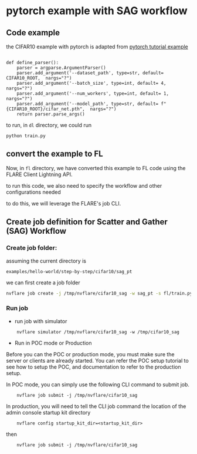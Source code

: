 
# pytorch example with SAG workflow

## Code example

the CIFAR10 example with pytorch is adapted from [pytorch tutorial example](https://github.com/pytorch/tutorials/blob/main/beginner_source/blitz/cifar10_tutorial.py)

 

```

def define_parser():
    parser = argparse.ArgumentParser()
    parser.add_argument('--dataset_path', type=str, default= CIFAR10_ROOT,  nargs="?")
    parser.add_argument('--batch_size', type=int, default= 4,  nargs="?")
    parser.add_argument('--num_workers', type=int, default= 1,  nargs="?")
    parser.add_argument('--model_path', type=str, default= f"{CIFAR10_ROOT}/cifar_net.pth",  nargs="?")
    return parser.parse_args()

```

to run, in ``dl`` directory, we could run

```
python train.py

```

## convert the example to FL

Now, in ```fl``` directory, we have converted this example to FL code using the FLARE Client Lightning API.

to run this code, we also need to specify the workflow and other configurations needed

to do this, we will leverage the FLARE's job CLI.


## Create job definition for Scatter and Gather (SAG) Workflow

### Create job folder:
assuming the current directory is

```
examples/hello-world/step-by-step/cifar10/sag_pt
```

we can first create a job folder

```bash
nvflare job create -j /tmp/nvflare/cifar10_sag -w sag_pt -s fl/train.py 
```

### Run job

* run job with simulator

```
    nvflare simulator /tmp/nvflare/cifar10_sag -w /tmp/cifar10_sag 
```

* Run in POC mode or Production

Before you can the POC or production mode, you must make sure the server or clients are already started.
You can refer the POC setup tutorial to see how to setup the POC, and documentation to refer to the
production setup.

In POC mode, you can simply use the following CLI command to submit job.
```
    nvflare job submit -j /tmp/nvflare/cifar10_sag
```

In production, you will need to tell the CLI job command the location of the admin console startup kit directory

```
    nvflare config startup_kit_dir=<startup_kit_dir>
```
then

```
    nvflare job submit -j /tmp/nvflare/cifar10_sag
```



